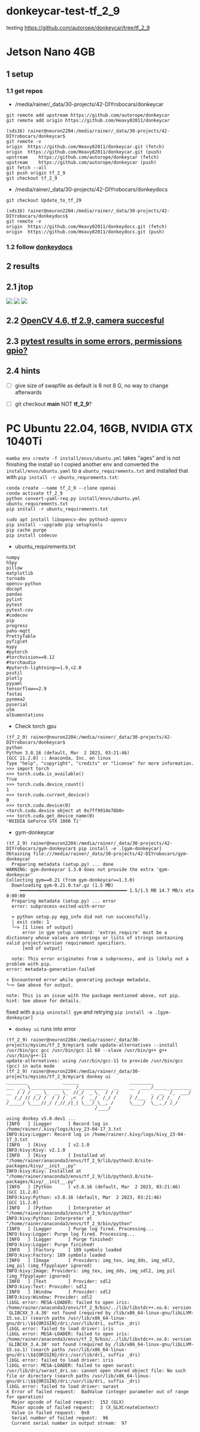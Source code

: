 # donkeycar-test-tf_2_9
testing https://github.com/autorope/donkeycar/tree/tf_2_9

# Jetson Nano 4GB

## 1 setup
### 1.1 get repos
- /media/rainer/_data/30-projects/42-DIYrobocars/donkeycar
```
git remote add upstream https://github.com/autorope/donkeycar
git remote add origin https://github.com/Heavy02011/donkeycar

(sds16) rainer@neuron2204:/media/rainer/_data/30-projects/42-DIYrobocars/donkeycar$ 
git remote -v
origin	https://github.com/Heavy02011/donkeycar.git (fetch)
origin	https://github.com/Heavy02011/donkeycar.git (push)
upstream	https://github.com/autorope/donkeycar (fetch)
upstream	https://github.com/autorope/donkeycar (push)
git fetch --all
git push origin tf_2_9
git checkout tf_2_9
```
- /media/rainer/_data/30-projects/42-DIYrobocars/donkeydocs
```
git checkout Update_to_tf_29

(sds16) rainer@neuron2204:/media/rainer/_data/30-projects/42-DIYrobocars/donkeydocs$ 
git remote -v
origin	https://github.com/Heavy02011/donkeydocs.git (fetch)
origin	https://github.com/Heavy02011/donkeydocs.git (push)
```
### 1.2 follow [donkeydocs](https://github.com/autorope/donkeydocs/blob/Update_to_tf_29/docs/guide/robot_sbc/setup_jetson_nano.md#installation-for-donkey-car-main)

## 2 results
## 2.1 jtop
![](media/jetson-jtop1.png)
![](media/jetson-jtop4.png)
![](media/jetson-jtop7.png)

## 2.2 [OpenCV 4.6, tf 2.9, camera succesful](https://github.com/Heavy02011/donkeycar-test-tf_2_9/blob/main/test-result.md)

## 2.3 [pytest results in some errors, permissions gpio?](https://github.com/Heavy02011/donkeycar-test-tf_2_9/blob/main/pytest-log.txt)

## 2.4 hints
- [ ] give size of swapfile as default is 6 not 8 G, no way to change afterwards
- [ ] git checkout **main** NOT **tf_2_9**?


# PC Ubuntu 22.04, 16GB, NVIDIA GTX 1040Ti

```mamba env create -f install/envs/ubuntu.yml``` takes "ages" and is not finishing the install
so I copied another env and converted the ```install/envs/ubuntu.yaml``` to a ```ubuntu_requirements.txt```
and installed that with ```pip install -r ubuntu_requrements.txt```:

```
conda create --name tf_2_9 --clone openai
conda activate tf_2_9
python convert-yaml-req.py install/envs/ubuntu.yml ubuntu_requirements.txt
pip install -r ubuntu_requirements.txt 

sudo apt install libopencv-dev python3-opencv
pip install --upgrade pip setuptools
pip cache purge
pip install codecov 
```

- ubuntu_requirements.txt 
```
numpy
h5py
pillow
matplotlib
tornado
opencv-python
docopt
pandas
pylint
pytest
pytest-cov
#codecov
pip
progress
paho-mqtt
PrettyTable
pyfiglet
mypy
#pytorch
#torchvision==0.12
#torchaudio
#pytorch-lightning>=1.9,<2.0
psutil
plotly
pyyaml
tensorflow==2.9
fastai
pynmea2
pyserial
utm
albumentations
```

- Check torch gpu
```
(tf_2_9) rainer@neuron2204:/media/rainer/_data/30-projects/42-DIYrobocars/donkeycar$ 
python
Python 3.8.16 (default, Mar  2 2023, 03:21:46) 
[GCC 11.2.0] :: Anaconda, Inc. on linux
Type "help", "copyright", "credits" or "license" for more information.
>>> import torch
>>> torch.cuda.is_available()
True
>>> torch.cuda.device_count()
1
>>> torch.cuda.current_device()
0
>>> torch.cuda.device(0)
<torch.cuda.device object at 0x7ff9914e78b0>
>>> torch.cuda.get_device_name(0)
'NVIDIA GeForce GTX 1080 Ti'
```

- gym-donkeycar
```
(tf_2_9) rainer@neuron2204:/media/rainer/_data/30-projects/42-DIYrobocars/gym-donkeycar$ pip install -e .[gym-donkeycar]
Obtaining file:///media/rainer/_data/30-projects/42-DIYrobocars/gym-donkeycar
  Preparing metadata (setup.py) ... done
WARNING: gym-donkeycar 1.3.0 does not provide the extra 'gym-donkeycar'
Collecting gym==0.21 (from gym-donkeycar==1.3.0)
  Downloading gym-0.21.0.tar.gz (1.5 MB)
     ━━━━━━━━━━━━━━━━━━━━━━━━━━━━━━━━━━━━━━━━ 1.5/1.5 MB 14.7 MB/s eta 0:00:00
  Preparing metadata (setup.py) ... error
  error: subprocess-exited-with-error
  
  × python setup.py egg_info did not run successfully.
  │ exit code: 1
  ╰─> [1 lines of output]
      error in gym setup command: 'extras_require' must be a dictionary whose values are strings or lists of strings containing valid project/version requirement specifiers.
      [end of output]
  
  note: This error originates from a subprocess, and is likely not a problem with pip.
error: metadata-generation-failed

× Encountered error while generating package metadata.
╰─> See above for output.

note: This is an issue with the package mentioned above, not pip.
hint: See above for details.
```
fixed with a ```pip uninstall gym``` and retrying ```pip install -e .[gym-donkeycar]```

- ```donkey ui``` runs into error
```
(tf_2_9) rainer@neuron2204:/media/rainer/_data/30-projects/mysims/tf_2_9/mycar$ sudo update-alternatives --install /usr/bin/gcc gcc /usr/bin/gcc-11 60 --slave /usr/bin/g++ g++ /usr/bin/g++-11
update-alternatives: using /usr/bin/gcc-11 to provide /usr/bin/gcc (gcc) in auto mode
(tf_2_9) rainer@neuron2204:/media/rainer/_data/30-projects/mysims/tf_2_9/mycar$ donkey ui
________             ______                   _________              
___  __ \_______________  /___________  __    __  ____/_____ ________
__  / / /  __ \_  __ \_  //_/  _ \_  / / /    _  /    _  __ `/_  ___/
_  /_/ // /_/ /  / / /  ,<  /  __/  /_/ /     / /___  / /_/ /_  /    
/_____/ \____//_/ /_//_/|_| \___/_\__, /      \____/  \__,_/ /_/     
                                 /____/                              

using donkey v5.0.dev1 ...
[INFO   ] [Logger      ] Record log in /home/rainer/.kivy/logs/kivy_23-04-17_3.txt
INFO:kivy:Logger: Record log in /home/rainer/.kivy/logs/kivy_23-04-17_3.txt
[INFO   ] [Kivy        ] v2.1.0
INFO:kivy:Kivy: v2.1.0
[INFO   ] [Kivy        ] Installed at "/home/rainer/anaconda3/envs/tf_2_9/lib/python3.8/site-packages/kivy/__init__.py"
INFO:kivy:Kivy: Installed at "/home/rainer/anaconda3/envs/tf_2_9/lib/python3.8/site-packages/kivy/__init__.py"
[INFO   ] [Python      ] v3.8.16 (default, Mar  2 2023, 03:21:46) 
[GCC 11.2.0]
INFO:kivy:Python: v3.8.16 (default, Mar  2 2023, 03:21:46) 
[GCC 11.2.0]
[INFO   ] [Python      ] Interpreter at "/home/rainer/anaconda3/envs/tf_2_9/bin/python"
INFO:kivy:Python: Interpreter at "/home/rainer/anaconda3/envs/tf_2_9/bin/python"
[INFO   ] [Logger      ] Purge log fired. Processing...
INFO:kivy:Logger: Purge log fired. Processing...
[INFO   ] [Logger      ] Purge finished!
INFO:kivy:Logger: Purge finished!
[INFO   ] [Factory     ] 189 symbols loaded
INFO:kivy:Factory: 189 symbols loaded
[INFO   ] [Image       ] Providers: img_tex, img_dds, img_sdl2, img_pil (img_ffpyplayer ignored)
INFO:kivy:Image: Providers: img_tex, img_dds, img_sdl2, img_pil (img_ffpyplayer ignored)
[INFO   ] [Text        ] Provider: sdl2
INFO:kivy:Text: Provider: sdl2
[INFO   ] [Window      ] Provider: sdl2
INFO:kivy:Window: Provider: sdl2
libGL error: MESA-LOADER: failed to open iris: /home/rainer/anaconda3/envs/tf_2_9/bin/../lib/libstdc++.so.6: version `GLIBCXX_3.4.30' not found (required by /lib/x86_64-linux-gnu/libLLVM-15.so.1) (search paths /usr/lib/x86_64-linux-gnu/dri:\$${ORIGIN}/dri:/usr/lib/dri, suffix _dri)
libGL error: failed to load driver: iris
libGL error: MESA-LOADER: failed to open iris: /home/rainer/anaconda3/envs/tf_2_9/bin/../lib/libstdc++.so.6: version `GLIBCXX_3.4.30' not found (required by /lib/x86_64-linux-gnu/libLLVM-15.so.1) (search paths /usr/lib/x86_64-linux-gnu/dri:\$${ORIGIN}/dri:/usr/lib/dri, suffix _dri)
libGL error: failed to load driver: iris
libGL error: MESA-LOADER: failed to open swrast: /usr/lib/dri/swrast_dri.so: cannot open shared object file: No such file or directory (search paths /usr/lib/x86_64-linux-gnu/dri:\$${ORIGIN}/dri:/usr/lib/dri, suffix _dri)
libGL error: failed to load driver: swrast
X Error of failed request:  BadValue (integer parameter out of range for operation)
  Major opcode of failed request:  152 (GLX)
  Minor opcode of failed request:  3 (X_GLXCreateContext)
  Value in failed request:  0x0
  Serial number of failed request:  96
  Current serial number in output stream:  97
```
